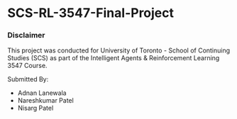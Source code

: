 # SCS-RL-3547-Final-Project

### Disclaimer
This project was conducted for University of Toronto - School of Continuing Studies (SCS) as part of the Intelligent Agents & Reinforcement Learning 3547 Course.

Submitted By:
- Adnan Lanewala
- Nareshkumar Patel
- Nisarg Patel
